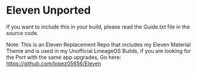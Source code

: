 # Eleven Unported
If you want to include this in your build, please read the Guide.txt file in the source code.

Note: This is an Eleven Replacement Repo that includes my Eleven Material Theme and is used in my Unofficial LineageOS Builds, if you are looking for the Port with the same app upgrades, Go here: https://github.com/lopez05656/Eleven

